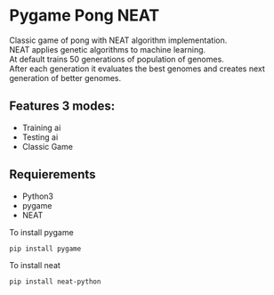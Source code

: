 # Pygame Pong NEAT

Classic game of pong with NEAT algorithm implementation. \
NEAT applies genetic algorithms to machine learning. \
At default trains 50 generations of population of genomes. \
After each generation it evaluates the best genomes and creates next generation of better genomes.

## Features 3 modes:
* Training ai
* Testing ai
* Classic Game

## Requierements
* Python3
* pygame
* NEAT

To install pygame
```bash
pip install pygame
```

To install neat
```bash
pip install neat-python
```
